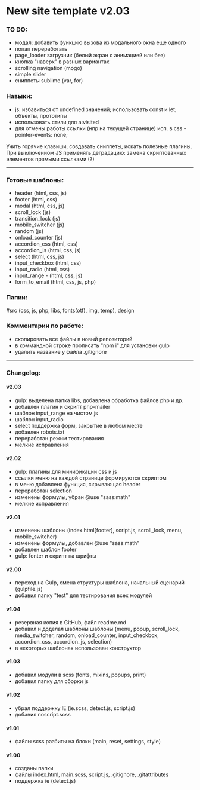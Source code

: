 # New site template v2.03

### TO DO:
- модал: добавить функцию вызова из модального окна еще одного
- попап переработать
- page_loader загрузчик (белый экран с анимацией или без)
- кнопка "наверх" в разных вариантах
- scrolling navigation (mogo)
- simple slider
- сниппеты sublime (var, for)

### Навыки:
- js: избавиться от undefined значений; использовать const и let; объекты, прототипы
- использовать стили для a:visited
- для отмены работы ссылки (нпр на текущей странице) исп. в css - pointer-events: none;

Учить горячие клавиши, создавать сниппеты, искать полезные плагины.<br>
При выключенном JS применять деградацию: замена скриптованных элементов прямыми ссылками (?)

---

### Готовые шаблоны:
- header (html, css, js)
- footer (html, css)
- modal (html, css, js)
- scroll_lock (js)
- transition_lock (js)
- mobile_switcher (js)
- random (js)
- onload_counter (js)
- accordion_css (html, css)
- accordion_js (html, css, js)
- select (html, css, js)
- input_checkbox (html, css)
- input_radio (html, css)
- input_range - (html, css, js)
- form_to_email (html, css, js, php)

### Папки:
#src (css, js, php, libs, fonts(otf), img, temp), design

### Комментарии по работе:
- скопировать все файлы в новый репозиторий
- в коммандной строке прописать "npm i" для установки gulp
- удалить название у файла .gitignore

---

### Changelog:
#### v2.03
- gulp: выделена папка libs, добавлена обработка файлов php и др.
- добавлен плагин и скрипт php-mailer 
- шаблон input_range на чистом js
- шаблон input_radio
- select поддержка форм, закрытие в любом месте
- добавлен robots.txt
- переработан режим тестирования
- мелкие исправления

#### v2.02
- gulp: плагины для минификации css и js
- ссылки меню на каждой странице формируются скриптом
- в меню добавлена функция, скрывающая header
- переработан selection
- изменены формулы, убран @use "sass:math"
- мелкие исправления

#### v2.01
- изменены шаблоны (index.html[footer], script.js, scroll_lock, menu, mobile_switcher)
- изменены формулы, добавлен @use "sass:math"
- добавлен шаблон footer
- gulp: fonter и скрипт на шрифты

#### v2.00
- переход на Gulp, смена структуры шаблона, начальный сценарий (gulpfile.js)
- добавил папку "test" для тестирования всех модулей

#### v1.04
- резервная копия в GitHub, файл readme.md
- добавил и доделал шаблоны шаблоны (menu, popup, scroll_lock, media_switcher, random, onload_counter, input_checkbox, accordion_css, accordion_js, selection)
- в некоторых шаблонах использован конструктор

#### v1.03
- добавил модули в scss (fonts, mixins, popups, print)
- добавил папку для сборки js

#### v1.02
- убрал поддержку IE (ie.scss, detect.js, script.js)
- добавил noscript.scss

#### v1.01
- файлы scss разбиты на блоки (main, reset, settings, style)

#### v1.00
- созданы папки
- файлы index.html, main.scss, script.js, .gitignore, .gitattributes
- поддержка ie (detect.js)